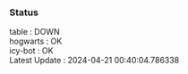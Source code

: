 ### Status


table : DOWN  
hogwarts : OK  
icy-bot : OK  
Latest Update : 2024-04-21 00:40:04.786338
